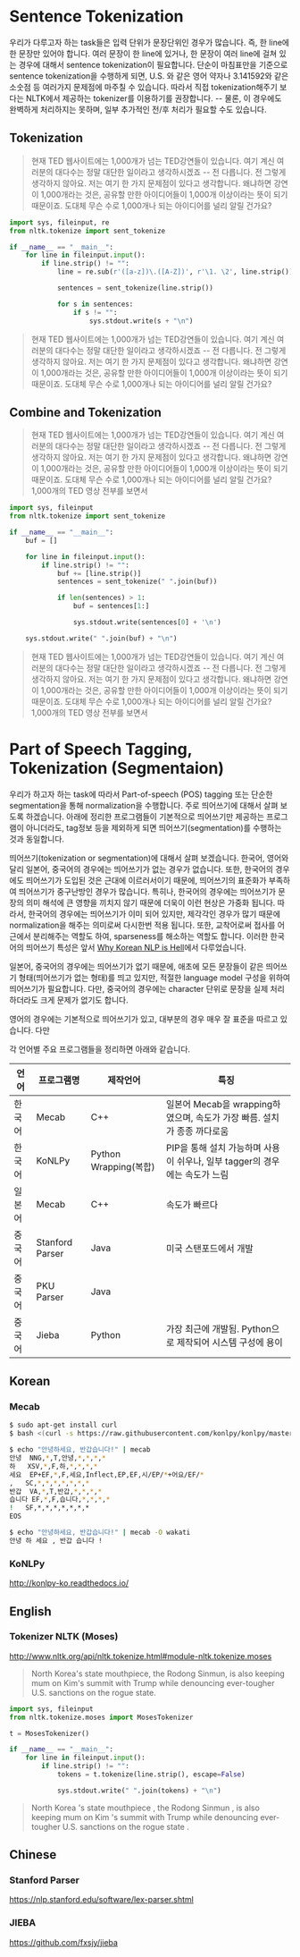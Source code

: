 # Sentence Tokenization

우리가 다루고자 하는 task들은 입력 단위가 문장단위인 경우가 많습니다. 즉, 한 line에 한 문장만 있어야 합니다. 여러 문장이 한 line에 있거나, 한 문장이 여러 line에 걸쳐 있는 경우에 대해서 sentence tokenization이 필요합니다. 단순이 마침표만을 기준으로 sentence tokenization을 수행하게 되면, U.S. 와 같은 영어 약자나 3.141592와 같은 소숫점 등 여러가지 문제점에 마주칠 수 있습니다. 따라서 직접 tokenization해주기 보다는 NLTK에서 제공하는 tokenizer를 이용하기를 권장합니다. -- 물론, 이 경우에도 완벽하게 처리하지는 못하며, 일부 추가적인 전/후 처리가 필요할 수도 있습니다.

## Tokenization

>현재 TED 웹사이트에는 1,000개가 넘는 TED강연들이 있습니다. 여기 계신 여러분의 대다수는 정말 대단한 일이라고 생각하시겠죠 -- 전 다릅니다. 전 그렇게 생각하지 않아요. 저는 여기 한 가지 문제점이 있다고 생각합니다. 왜냐하면 강연이 1,000개라는 것은, 공유할 만한 아이디어들이 1,000개 이상이라는 뜻이 되기 때문이죠. 도대체 무슨 수로 1,000개나 되는 아이디어를 널리 알릴 건가요?

```python
import sys, fileinput, re
from nltk.tokenize import sent_tokenize

if __name__ == "__main__":
    for line in fileinput.input():
        if line.strip() != "":
            line = re.sub(r'([a-z])\.([A-Z])', r'\1. \2', line.strip())

            sentences = sent_tokenize(line.strip())

            for s in sentences:
                if s != "":
                    sys.stdout.write(s + "\n")

```

>현재 TED 웹사이트에는 1,000개가 넘는 TED강연들이 있습니다.
여기 계신 여러분의 대다수는 정말 대단한 일이라고 생각하시겠죠 -- 전 다릅니다.
전 그렇게 생각하지 않아요.
저는 여기 한 가지 문제점이 있다고 생각합니다.
왜냐하면 강연이 1,000개라는 것은, 공유할 만한 아이디어들이 1,000개 이상이라는 뜻이 되기 때문이죠.
도대체 무슨 수로 1,000개나 되는 아이디어를 널리 알릴 건가요?

## Combine and Tokenization

>현재 TED 웹사이트에는 1,000개가 넘는 TED강연들이 있습니다.
여기 계신 여러분의 대다수는
정말 대단한 일이라고 생각하시겠죠 --
전 다릅니다. 전 그렇게 생각하지 않아요.
저는 여기 한 가지 문제점이 있다고 생각합니다.
왜냐하면 강연이 1,000개라는 것은,
공유할 만한 아이디어들이 1,000개 이상이라는 뜻이 되기 때문이죠.
도대체 무슨 수로
1,000개나 되는 아이디어를 널리 알릴 건가요?
1,000개의 TED 영상 전부를 보면서

```python
import sys, fileinput
from nltk.tokenize import sent_tokenize

if __name__ == "__main__":
    buf = []

    for line in fileinput.input():
        if line.strip() != "":
            buf += [line.strip()]
            sentences = sent_tokenize(" ".join(buf))

            if len(sentences) > 1:
                buf = sentences[1:]

                sys.stdout.write(sentences[0] + '\n')

    sys.stdout.write(" ".join(buf) + "\n")
```

>현재 TED 웹사이트에는 1,000개가 넘는 TED강연들이 있습니다.
여기 계신 여러분의 대다수는 정말 대단한 일이라고 생각하시겠죠 -- 전 다릅니다.
전 그렇게 생각하지 않아요.
저는 여기 한 가지 문제점이 있다고 생각합니다.
왜냐하면 강연이 1,000개라는 것은, 공유할 만한 아이디어들이 1,000개 이상이라는 뜻이 되기 때문이죠.
도대체 무슨 수로 1,000개나 되는 아이디어를 널리 알릴 건가요?
1,000개의 TED 영상 전부를 보면서

# Part of Speech Tagging, Tokenization (Segmentaion)

우리가 하고자 하는 task에 따라서 Part-of-speech (POS) tagging 또는 단순한 segmentation을 통해 normalization을 수행합니다. 주로 띄어쓰기에 대해서 살펴 보도록 하겠습니다. 아래에 정리한 프로그램들이 기본적으로 띄어쓰기만 제공하는 프로그램이 아니더라도, tag정보 등을 제외하게 되면 띄어쓰기(segmentation)를 수행하는 것과 동일합니다.

띄어쓰기(tokenization or segmentation)에 대해서 살펴 보겠습니다. 한국어, 영어와 달리 일본어, 중국어의 경우에는 띄어쓰기가 없는 경우가 없습니다. 또한, 한국어의 경우에도 띄어쓰기가 도입된 것은 근대에 이르러서이기 때문에, 띄어쓰기의 표준화가 부족하여 띄어쓰기가 중구난방인 경우가 많습니다. 특히나, 한국어의 경우에는 띄어쓰기가 문장의 의미 해석에 큰 영향을 끼치지 않기 때문에 더욱이 이런 현상은 가중화 됩니다. 따라서, 한국어의 경우에는 띄어쓰기가 이미 되어 있지만, 제각각인 경우가 많기 때문에 normalization을 해주는 의미로써 다시한번 적용 됩니다. 또한, 교착어로써 접사를 어근에서 분리해주는 역할도 하여, sparseness를 해소하는 역할도 합니다. 이러한 한국어의 띄어쓰기 특성은 앞서 [Why Korean NLP is Hell](nlp-with-deeplearning/korean-is-hell.md)에서 다루었습니다.

일본어, 중국어의 경우에는 띄어쓰기가 없기 때문에, 애초에 모든 문장들이 같은 띄어쓰기 형태(띄어쓰기가 없는 형태)를 띄고 있지만, 적절한 language model 구성을 위하여 띄어쓰기가 필요합니다. 다만, 중국어의 경우에는 character 단위로 문장을 실제 처리하더라도 크게 문제가 없기도 합니다.

영어의 경우에는 기본적으로 띄어쓰기가 있고, 대부분의 경우 매우 잘 표준을 따르고 있습니다. 다만 

각 언어별 주요 프로그램들을 정리하면 아래와 같습니다.

|언어|프로그램명|제작언어|특징|
|-|-|-|-|
|한국어|Mecab|C++|일본어 Mecab을 wrapping하였으며, 속도가 가장 빠름. 설치가 종종 까다로움|
|한국어|KoNLPy|Python Wrapping(복합)|PIP을 통해 설치 가능하며 사용이 쉬우나, 일부 tagger의 경우에는 속도가 느림|
|일본어|Mecab|C++|속도가 빠르다|
|중국어|Stanford Parser|Java|미국 스탠포드에서 개발|
|중국어|PKU Parser|Java||
|중국어|Jieba|Python|가장 최근에 개발됨. Python으로 제작되어 시스템 구성에 용이|

## Korean

### Mecab

```bash
$ sudo apt-get install curl
$ bash <(curl -s https://raw.githubusercontent.com/konlpy/konlpy/master/scripts/mecab.sh)
```
```bash
$ echo "안녕하세요, 반갑습니다!" | mecab
안녕	NNG,*,T,안녕,*,*,*,*
하	XSV,*,F,하,*,*,*,*
세요	EP+EF,*,F,세요,Inflect,EP,EF,시/EP/*+어요/EF/*
,	SC,*,*,*,*,*,*,*
반갑	VA,*,T,반갑,*,*,*,*
습니다	EF,*,F,습니다,*,*,*,*
!	SF,*,*,*,*,*,*,*
EOS
```
```bash
$ echo "안녕하세요, 반갑습니다!" | mecab -O wakati
안녕 하 세요 , 반갑 습니다 !
```

### KoNLPy

http://konlpy-ko.readthedocs.io/

## English 

### Tokenizer NLTK (Moses)

http://www.nltk.org/api/nltk.tokenize.html#module-nltk.tokenize.moses

>North Korea's state mouthpiece, the Rodong Sinmun, is also keeping mum on Kim's summit with Trump while denouncing ever-tougher U.S. sanctions on the rogue state.

```python
import sys, fileinput
from nltk.tokenize.moses import MosesTokenizer

t = MosesTokenizer()

if __name__ == "__main__":
    for line in fileinput.input():
        if line.strip() != "":
            tokens = t.tokenize(line.strip(), escape=False)

            sys.stdout.write(" ".join(tokens) + "\n")
```

>North Korea 's state mouthpiece , the Rodong Sinmun , is also keeping mum on Kim 's summit with Trump while denouncing ever-tougher U.S. sanctions on the rogue state .

## Chinese

### Stanford Parser

https://nlp.stanford.edu/software/lex-parser.shtml

### JIEBA

https://github.com/fxsjy/jieba